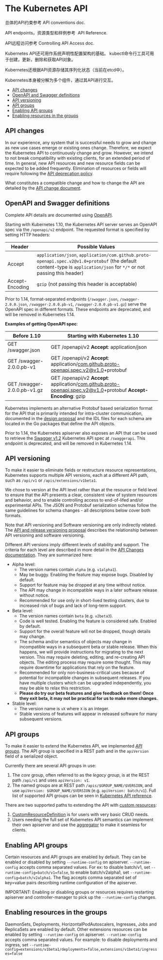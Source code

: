 # The Kubernetes API

总体的API约束参考 API conventions doc.

API endpoints，资源类型和样例参考  API Reference.

API远程访问参考 Controlling API Access doc.

Kubernetes API还可用作系统声明性配置架构的基础。 kubectl命令行工具可用于创建，更新，删除和获取API对象。

Kubernetes还根据API资源存储其序列化状态（当前在etcd中）。

Kubernetes本身被分解为多个组件，通过其API进行交互。

- [API changes](https://kubernetes.io/docs/concepts/overview/kubernetes-api/#api-changes)
- [OpenAPI and Swagger definitions](https://kubernetes.io/docs/concepts/overview/kubernetes-api/#openapi-and-swagger-definitions)
- [API versioning](https://kubernetes.io/docs/concepts/overview/kubernetes-api/#api-versioning)
- [API groups](https://kubernetes.io/docs/concepts/overview/kubernetes-api/#api-groups)
- [Enabling API groups](https://kubernetes.io/docs/concepts/overview/kubernetes-api/#enabling-api-groups)
- [Enabling resources in the groups](https://kubernetes.io/docs/concepts/overview/kubernetes-api/#enabling-resources-in-the-groups)

## API changes

In our experience, any system that is successful needs to grow and change as new use cases emerge or existing ones change. Therefore, we expect the Kubernetes API to continuously change and grow. However, we intend to not break compatibility with existing clients, for an extended period of time. In general, new API resources and new resource fields can be expected to be added frequently. Elimination of resources or fields will require following the [API deprecation policy](https://kubernetes.io/docs/reference/using-api/deprecation-policy/).

What constitutes a compatible change and how to change the API are detailed by the [API change document](https://git.k8s.io/community/contributors/devel/api_changes.md).

## OpenAPI and Swagger definitions

Complete API details are documented using [OpenAPI](https://www.openapis.org/).

Starting with Kubernetes 1.10, the Kubernetes API server serves an OpenAPI spec via the `/openapi/v2` endpoint. The requested format is specified by setting HTTP headers:

| Header          | Possible Values                                              |
| --------------- | ------------------------------------------------------------ |
| Accept          | `application/json`, `application/com.github.proto-openapi.spec.v2@v1.0+protobuf` (the default content-type is `application/json` for `*/*` or not passing this header) |
| Accept-Encoding | `gzip` (not passing this header is acceptable)               |

Prior to 1.14, format-separated endpoints (`/swagger.json`, `/swagger-2.0.0.json`, `/swagger-2.0.0.pb-v1`, `/swagger-2.0.0.pb-v1.gz`) serve the OpenAPI spec in different formats. These endpoints are deprecated, and will be removed in Kubernetes 1.14.

**Examples of getting OpenAPI spec**:

| Before 1.10                 | Starting with Kubernetes 1.10                                |
| --------------------------- | ------------------------------------------------------------ |
| GET /swagger.json           | GET /openapi/v2 **Accept**: application/json                 |
| GET /swagger-2.0.0.pb-v1    | GET /openapi/v2 **Accept**: application/com.github.proto-openapi.spec.v2@v1.0+protobuf |
| GET /swagger-2.0.0.pb-v1.gz | GET /openapi/v2 **Accept**: application/com.github.proto-openapi.spec.v2@v1.0+protobuf **Accept-Encoding**: gzip |

Kubernetes implements an alternative Protobuf based serialization format for the API that is primarily intended for intra-cluster communication, documented in the [design proposal](https://github.com/kubernetes/community/blob/master/contributors/design-proposals/api-machinery/protobuf.md) and the IDL files for each schema are located in the Go packages that define the API objects.

Prior to 1.14, the Kubernetes apiserver also exposes an API that can be used to retrieve the [Swagger v1.2](http://swagger.io/) Kubernetes API spec at `/swaggerapi`. This endpoint is deprecated, and will be removed in Kubernetes 1.14.

## API versioning

To make it easier to eliminate fields or restructure resource representations, Kubernetes supports multiple API versions, each at a different API path, such as `/api/v1` or `/apis/extensions/v1beta1`.

We chose to version at the API level rather than at the resource or field level to ensure that the API presents a clear, consistent view of system resources and behavior, and to enable controlling access to end-of-lifed and/or experimental APIs. The JSON and Protobuf serialization schemas follow the same guidelines for schema changes - all descriptions below cover both formats.

Note that API versioning and Software versioning are only indirectly related. The [API and release versioning proposal](https://git.k8s.io/community/contributors/design-proposals/release/versioning.md) describes the relationship between API versioning and software versioning.

Different API versions imply different levels of stability and support. The criteria for each level are described in more detail in the [API Changes documentation](https://git.k8s.io/community/contributors/devel/api_changes.md#alpha-beta-and-stable-versions). They are summarized here:

- Alpha level:
  - The version names contain `alpha` (e.g. `v1alpha1`).
  - May be buggy. Enabling the feature may expose bugs. Disabled by default.
  - Support for feature may be dropped at any time without notice.
  - The API may change in incompatible ways in a later software release without notice.
  - Recommended for use only in short-lived testing clusters, due to increased risk of bugs and lack of long-term support.
- Beta level:
  - The version names contain `beta` (e.g. `v2beta3`).
  - Code is well tested. Enabling the feature is considered safe. Enabled by default.
  - Support for the overall feature will not be dropped, though details may change.
  - The schema and/or semantics of objects may change in incompatible ways in a subsequent beta or stable release. When this happens, we will provide instructions for migrating to the next version. This may require deleting, editing, and re-creating API objects. The editing process may require some thought. This may require downtime for applications that rely on the feature.
  - Recommended for only non-business-critical uses because of potential for incompatible changes in subsequent releases. If you have multiple clusters which can be upgraded independently, you may be able to relax this restriction.
  - **Please do try our beta features and give feedback on them! Once they exit beta, it may not be practical for us to make more changes.**
- Stable level:
  - The version name is `vX` where `X` is an integer.
  - Stable versions of features will appear in released software for many subsequent versions.

## API groups

To make it easier to extend the Kubernetes API, we implemented [*API groups*](https://git.k8s.io/community/contributors/design-proposals/api-machinery/api-group.md). The API group is specified in a REST path and in the `apiVersion` field of a serialized object.

Currently there are several API groups in use:

1. The *core* group, often referred to as the *legacy group*, is at the REST path `/api/v1` and uses `apiVersion: v1`.
2. The named groups are at REST path `/apis/$GROUP_NAME/$VERSION`, and use `apiVersion: $GROUP_NAME/$VERSION` (e.g. `apiVersion: batch/v1`). Full list of supported API groups can be seen in [Kubernetes API reference](https://kubernetes.io/docs/reference/).

There are two supported paths to extending the API with [custom resources](https://kubernetes.io/docs/concepts/api-extension/custom-resources/):

1. [CustomResourceDefinition](https://kubernetes.io/docs/tasks/access-kubernetes-api/extend-api-custom-resource-definitions/) is for users with very basic CRUD needs.
2. Users needing the full set of Kubernetes API semantics can implement their own apiserver and use the [aggregator](https://kubernetes.io/docs/tasks/access-kubernetes-api/configure-aggregation-layer/) to make it seamless for clients.

## Enabling API groups

Certain resources and API groups are enabled by default. They can be enabled or disabled by setting `--runtime-config` on apiserver. `--runtime-config` accepts comma separated values. For ex: to disable batch/v1, set `--runtime-config=batch/v1=false`, to enable batch/v2alpha1, set `--runtime-config=batch/v2alpha1`. The flag accepts comma separated set of key=value pairs describing runtime configuration of the apiserver.

IMPORTANT: Enabling or disabling groups or resources requires restarting apiserver and controller-manager to pick up the `--runtime-config` changes.

## Enabling resources in the groups

DaemonSets, Deployments, HorizontalPodAutoscalers, Ingresses, Jobs and ReplicaSets are enabled by default. Other extensions resources can be enabled by setting `--runtime-config` on apiserver. `--runtime-config` accepts comma separated values. For example: to disable deployments and ingress, set `--runtime-config=extensions/v1beta1/deployments=false,extensions/v1beta1/ingresses=false`
